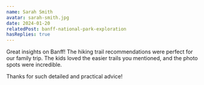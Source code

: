```yaml
---
name: Sarah Smith
avatar: sarah-smith.jpg
date: 2024-01-20
relatedPost: banff-national-park-exploration
hasReplies: true
---
```


Great insights on Banff! The hiking trail recommendations were perfect for our family trip. The kids loved the easier trails you mentioned, and the photo spots were incredible.

Thanks for such detailed and practical advice!
